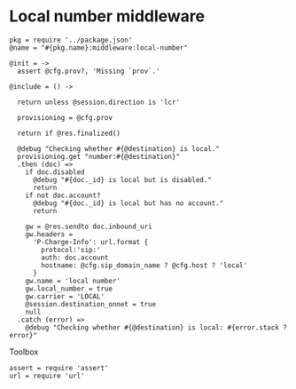 Local number middleware
=======================

    pkg = require '../package.json'
    @name = "#{pkg.name}:middleware:local-number"

    @init = ->
      assert @cfg.prov?, 'Missing `prov`.'

    @include = () ->

      return unless @session.direction is 'lcr'

      provisioning = @cfg.prov

      return if @res.finalized()

      @debug "Checking whether #{@destination} is local."
      provisioning.get "number:#{@destination}"
      .then (doc) =>
        if doc.disabled
          @debug "#{doc._id} is local but is disabled."
          return
        if not doc.account?
          @debug "#{doc._id} is local but has no account."
          return

        gw = @res.sendto doc.inbound_uri
        gw.headers =
          'P-Charge-Info': url.format {
            protocol:'sip:'
            auth: doc.account
            hostname: @cfg.sip_domain_name ? @cfg.host ? 'local'
          }
        gw.name = 'local number'
        gw.local_number = true
        gw.carrier = 'LOCAL'
        @session.destination_onnet = true
        null
      .catch (error) =>
        @debug "Checking whether #{@destination} is local: #{error.stack ? error}"

Toolbox

    assert = require 'assert'
    url = require 'url'
